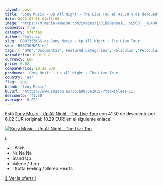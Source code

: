 ```yaml
---
layout: post
title: 'Sony Music - Up All Night - The Live Tou al 41.50 % de descuento'
date: 2021-06-06 08:37:05
image: 'https://m.media-amazon.com/images/I/51B99zwpuJL._SL500_._SL400_.jpg'
comments: true
category: ofertas
author: 'tole.es'
slug: 'B00736ZKGS-es Sony Music - Up All Night - The Live Tour'
sku: 'B00736ZKGS-es'
tags: [ 'DVD','Documental','Featured Categories','Películas','Películas y TV','sony','sony music', ]
actualPrice: 6.02 EUR
currency: EUR
price: 6.02
comparePrice: 10.29 EUR
prodname: 'Sony Music - Up All Night - The Live Tour'
country: 'es'
flag: '🇪🇸'
brand: 'Sony Music'
buyurl: 'https://www.amazon.es/dp/B00736ZKGS/?tag=tolees-21'
descuento: '41.50'
average: '6.02'
---
```


Está [Sony Music - Up All Night - The Live Tour](https://www.amazon.es/dp/B00736ZKGS/?tag=tolees-21) con 41.50 de descuento por 6.02 EUR (original: 10.29 EUR) en el siguiente enlace!

[![Sony Music - Up All Night - The Live Tou](https://m.media-amazon.com/images/I/51B99zwpuJL._SL500_._SL400_.jpg)](https://www.amazon.es/dp/B00736ZKGS/?tag=tolees-21)

ℹ️:

- I Wish
- Na Na Na
- Stand Up
- Valerie / Torn
- I Gotta Feeling / Stereo Hearts

[🛒 Ver la oferta!!](https://www.amazon.es/dp/B00736ZKGS/?tag=tolees-21)
